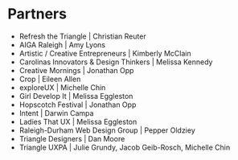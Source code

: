 # Partners


* Refresh the Triangle | Christian Reuter
* AIGA Raleigh | Amy Lyons
* Artistic / Creative Entrepreneurs | Kimberly McClain
* Carolinas Innovators & Design Thinkers | Melissa Kennedy
* Creative Mornings | Jonathan Opp
* Crop | Eileen Allen
* exploreUX | Michelle Chin
* Girl Develop It | Melissa Eggleston
* Hopscotch Festival | Jonathan Opp
* Intent | Darwin Campa
* Ladies That UX | Melissa Eggleston
* Raleigh-Durham Web Design Group | Pepper Oldziey
* Triangle Designers | Dan Moore
* Triangle UXPA | Julie Grundy, Jacob Geib-Rosch, Michelle Chin
